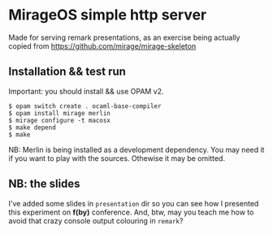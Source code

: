 # MirageOS simple http server

Made for serving remark presentations, as an exercise being actually
copied from https://github.com/mirage/mirage-skeleton

## Installation && test run

Important: you should install && use OPAM v2.

``` shell
$ opam switch create . ocaml-base-compiler
$ opam install mirage merlin
$ mirage configure -t macosx
$ make depend
$ make
```

NB: Merlin is being installed as a development dependency. You may
need it if you want to play with the sources. Othewise it may be omitted.

## NB: the slides

I've added some slides in `presentation` dir so you can see how I
presented this experiment on **f(by)** conference. And, btw, may you
teach me how to avoid that crazy console output colouring in `remark`?
